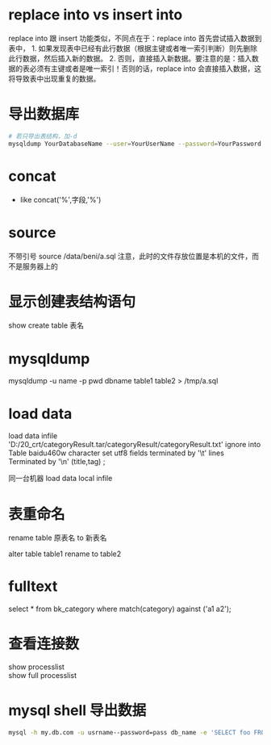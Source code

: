 # replace into vs insert into

replace into 跟 insert 功能类似，不同点在于：replace into 首先尝试插入数据到表中， 1. 如果发现表中已经有此行数据（根据主键或者唯一索引判断）则先删除此行数据，然后插入新的数据。 2. 否则，直接插入新数据。要注意的是：插入数据的表必须有主键或者是唯一索引！否则的话，replace into 会直接插入数据，这将导致表中出现重复的数据。

# 导出数据库
```Bash
# 若只导出表结构，加-d
mysqldump YourDatabaseName --user=YourUserName --password=YourPassword 
```

# concat

* like concat('%',字段,'%')

# source
  不带引号
  source /data/beni/a.sql 注意，此时的文件存放位置是本机的文件，而不是服务器上的

# 显示创建表结构语句
  show create table 表名

# mysqldump

mysqldump -u name -p pwd dbname table1 table2 > /tmp/a.sql

# load data

load data infile 'D:/20_crt/categoryResult.tar/categoryResult/categoryResult.txt' ignore into Table baidu460w character set utf8 fields terminated by '\t' lines Terminated by '\n' (title,tag) ;

同一台机器  load  data local infile

# 表重命名
  rename table 原表名 to 新表名

  alter table table1 rename to table2
# fulltext

select * from bk_category where match(category) against ('a1 a2');

# 查看连接数
  show processlist  
  show full processlist

# mysql shell 导出数据
```Bash
mysql -h my.db.com -u usrname--password=pass db_name -e 'SELECT foo FROM bar' > /tmp/myfile.txt
```

